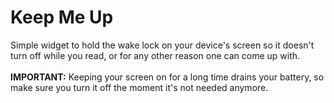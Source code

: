 Keep Me Up
===

Simple widget to hold the wake lock on your device's screen so it doesn't turn off while you read, or for any other reason one can come up with.<br><br>
__IMPORTANT:__ Keeping your screen on for a long time drains your battery, so make sure you turn it off the moment it's not needed anymore.
